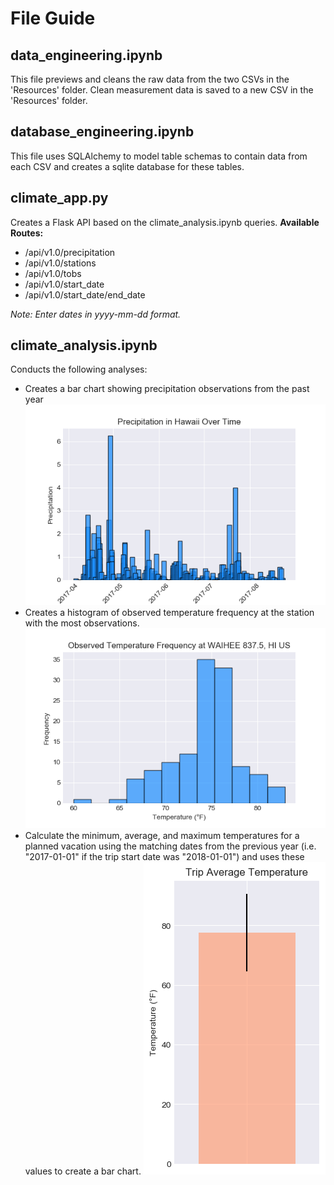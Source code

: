 # File Guide
## data_engineering.ipynb
This file previews and cleans the raw data from the two CSVs in the 'Resources' folder. Clean measurement data is saved to a new CSV in the 'Resources' folder.
## database_engineering.ipynb
This file uses SQLAlchemy to model table schemas to contain data from each CSV and creates a sqlite database for these tables.
## climate_app.py
Creates a Flask API based on the climate_analysis.ipynb queries.
**Available Routes:**
- /api/v1.0/precipitation
- /api/v1.0/stations
- /api/v1.0/tobs
- /api/v1.0/start_date
- /api/v1.0/start_date/end_date

*Note: Enter dates in yyyy-mm-dd format.*
## climate_analysis.ipynb
Conducts the following analyses:
- Creates a bar chart showing precipitation observations from the past year
![png](output/precip_barchart.png)
- Creates a histogram of observed temperature frequency at the station with the most observations.
![png](output/temp_histogram.png)
- Calculate the minimum, average, and maximum temperatures for a planned vacation using the matching dates from the previous year (i.e. "2017-01-01" if the trip start date was "2018-01-01") and uses these values to create a bar chart.
![png](output/trip_temps_barchart.png)